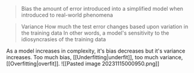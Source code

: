 >Bias
>the amount of error introduced into a simplified model when introduced to real-world phenomena

> Variance
> How much the test error changes based upon variation in the training data
> In other words, a model's sensitivity to the idiosyncrasies of the training data

As a model increases in complexity, it's bias decreases but it's variance increases. Too much bias, [[Underfitting|underfit]], too much variance, [[Overfitting|overfit]]. 
![[Pasted image 20231115000950.png]]
